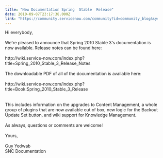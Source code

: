 ```yaml
---
title: "New Documentation Spring  Stable  Release"
date: 2010-09-07T23:17:38.000Z
link: "https://community.servicenow.com/community?id=community_blog&sys_id=f3fce6a5dbd0dbc01dcaf3231f96197e"
---
```

<p>Hi everybody,<br /><br />We're pleased to announce that Spring 2010 Stable 3's documentation is now available. Release notes can be found here:<br /><br />http://wiki.service-now.com/index.php?title=Spring_2010_Stable_3_Release_Notes<br /><br />The downloadable PDF of all of the documentation is available here:<br /><br />http://wiki.service-now.com/index.php?title=Book:Spring_2010_Stable_3_Release<br /><br /><br />This includes information on the upgrades to Content Management, a whole group of plugins that are now available out of box, new logic for the Backout Update Set button, and wiki support for Knowledge Management.<br /><br />As always, questions or comments are welcome!<br /><br />Yours,<br /><br />Guy Yedwab<br />SNC Documentation</p>